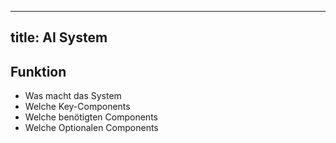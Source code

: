 ---
title: AI System
 ---
## Funktion
- Was macht das System
- Welche Key-Components
- Welche benötigten Components
- Welche Optionalen Components